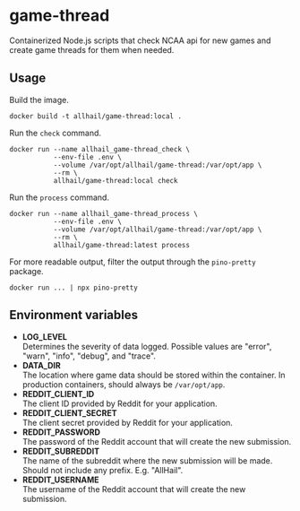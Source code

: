 # game-thread

Containerized Node.js scripts that check NCAA api for new games and create game
threads for them when needed.

## Usage

Build the image.
  
```shell script
docker build -t allhail/game-thread:local .
```

Run the `check` command.
  
```shell script
docker run --name allhail_game-thread_check \
           --env-file .env \
           --volume /var/opt/allhail/game-thread:/var/opt/app \
           --rm \
           allhail/game-thread:local check
```

Run the `process` command.

```shell script
docker run --name allhail_game-thread_process \
           --env-file .env \
           --volume /var/opt/allhail/game-thread:/var/opt/app \
           --rm \
           allhail/game-thread:latest process
```

For more readable output, filter the output through the `pino-pretty` package.

```shell script
docker run ... | npx pino-pretty
```

## Environment variables

- **LOG_LEVEL**  
Determines the severity of data logged. Possible values are "error", "warn",
"info", "debug", and "trace".
- **DATA_DIR**  
The location where game data should be stored within the container.
In production containers, should always be `/var/opt/app`.
- **REDDIT_CLIENT_ID**  
The client ID provided by Reddit for your application.
- **REDDIT_CLIENT_SECRET**  
The client secret provided by Reddit for your application.
- **REDDIT_PASSWORD**  
The password of the Reddit account that will create the new submission.
- **REDDIT_SUBREDDIT**  
The name of the subreddit where the new submission will be made. Should not
include any prefix. E.g. "AllHail".
- **REDDIT_USERNAME**  
The username of the Reddit account that will create the new submission.
